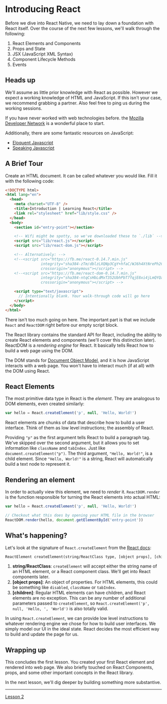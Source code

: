 # Introducing React

Before we dive into React Native, we need to lay down a foundation with React
itself. Over the course of the next few lessons, we'll walk through the
following:

1. React Elements and Components
2. Props and State
3. JSX (JavaScript XML Syntax)
4. Component Lifecycle Methods
5. Events

## Heads up

We'll assume as little prior knowledge with React as possible. However we expect
a working knowledge of HTML and JavaScript. If this isn't your case, we
recommend grabbing a partner. Also feel free to ping us during the working
sessions.

If you have never worked with web technologies before. the
[Mozilla Developer Network](https://developer.mozilla.org) is a wonderful place
to start.

Additionally, there are some fantastic resources on JavaScript:

* [Eloquent Javascript](http://eloquentjavascript.net/)
* [Speaking Javascript](http://speakingjs.com/es5/)

## A Brief Tour

Create an HTML document. It can be called whatever you would like. Fill it with
the following code:

```html
<!DOCTYPE html>
<html lang="en">
  <head>
    <meta charset="UTF-8" />
    <title>Introduction | Learning React</title>
    <link rel="stylesheet" href="lib/style.css" />
  </head>
  <body>
    <section id="entry-point"></section>

    <!-- Wifi might be spotty, so we've downloaded these to `./lib` -->
    <script src="lib/react.js"></script>
    <script src="lib/react-dom.js"></script>

    <!-- Alternatively: -->
    <!--<script src="https://fb.me/react-0.14.7.min.js"
                integrity="sha384-zTm/dblzLXQNp3CgY+hfaC/WJ6h4XtNrePh2CW2+rO9GPuNiPb9jmthvAL+oI/dQ"
                crossorigin="anonymous"></script> -->
    <!--<script src="https://fb.me/react-dom-0.14.7.min.js"
                integrity="sha384-ntqCsHbLdMxT352UbhPbT7fqjE8xi4jLmQYQa8mYR+ylAapbXRfdsDweueDObf7m"
                crossorigin="anonymous"></script> -->

    <script type="text/javascript">
      // Intentionally blank. Your walk-through code will go here
    </script>
  </body>
</html>
```

There isn't too much going on here. The important part is that we include
`React` and `ReactDOM` right before our empty script block.

The React library contains the standard API for React, including the ability to
create React elements and components (we'll cover this distinction later).
ReactDOM is a _rendering engine_ for React. It basically tells React how to
build a web page using the DOM.

The DOM stands for
[Document Object Model](https://developer.mozilla.org/en-US/docs/Web/API/Document_Object_Model),
and it is how JavaScript interacts with a web page. You won't have to interact
much (if at all) with the DOM using React.

## React Elements

The most primitive data type in React is the _element_. They are analogous to
DOM elements, even created similarly:

```javascript
var hello = React.createElement('p', null, 'Hello, World!')
```

React elements are chunks of data that describe how to build a user interface.
Think of them as low level instructions; the assembly of React.

Providing `"p"` as the first argument tells React to build a paragraph tag.
We've skipped over the second argument, but it allows you to set information
like `className` and `tabIndex`. Just like `document.createElement("p")`. The
third argument, `"Hello, World!"`, is a child element. Since `"Hello, World!"`
is a string, React will automatically build a text node to represent it.

## Rendering an element

In order to actually view this element, we need to _render_ it.
`ReactDOM.render` is the function responsible for turning the React elements
into actual HTML:

```javascript
var hello = React.createElement('p', null, 'Hello, World!')

// Checkout what this does by opening your HTML file in the browser
ReactDOM.render(hello, document.getElementById('entry-point'))
```

## What's happening?

Let's look at the signature of `React.createElement` from the
[React docs](https://facebook.github.io/react/docs/glossary.html#react-elements):

```html
ReactElement createElement(string/ReactClass type, [object props], [children ...])
```

1. **string/ReactClass**: `createElement` will accept either the string name of
   an HTML element, or a React component class. We'll get into React components
   later.
2. **[object props]**: An object of properties. For HTML elements, this could be
   something like `disabled`, `className` or `tabIndex`.
3. **[children]**: Regular HTML elements can have children, and React elements
   are no exception. This can be any number of additional parameters passed to
   `createElement`, so `React.createElement('p', null, 'Hello, ', 'World')` is
   also totally valid.

In using `React.createElement`, we can provide low level instructions to
whatever rendering engine we chose for how to build user interfaces. We simply
model our UI in the ideal state. React decides the most efficient way to build
and update the page for us.

## Wrapping up

This concludes the first lesson. You created your first React element and
rendered into web page. We also briefly touched on React Components, props, and
some other important concepts in the React library.

In the next lesson, we'll dig deeper by building something more substantive.

---

[Lesson 2](../1-notes-app/index.html)
